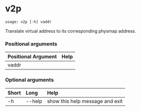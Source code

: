 <!-- THIS PART OF THIS FILE IS AUTOGENERATED. DO NOT MODIFY IT. See scripts/generate-docs.sh -->
# v2p

```text
usage: v2p [-h] vaddr

```

Translate virtual address to its corresponding physmap address.
### Positional arguments

|Positional Argument|Help|
| :--- | :--- |
|vaddr||

### Optional arguments

|Short|Long|Help|
| :--- | :--- | :--- |
|-h|--help|show this help message and exit|

<!-- END OF AUTOGENERATED PART. Do not modify this line or the line below, they mark the end of the auto-generated part of the file. If you want to extend the documentation in a way which cannot easily be done by adding to the command help description, write below the following line. -->
<!-- ------------\>8---- ----\>8---- ----\>8------------ -->
